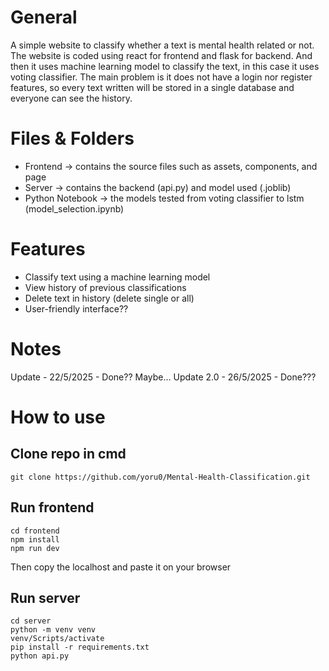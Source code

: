 # General
A simple website to classify whether a text is mental health related or not.
The website is coded using react for frontend and flask for backend.
And then it uses machine learning model to classify the text, in this case it uses voting classifier.
The main problem is it does not have a login nor register features, so every text written will be stored in a single database and everyone can see the history.

# Files & Folders
- Frontend -> contains the source files such as assets, components, and page
- Server -> contains the backend (api.py) and model used (.joblib)
- Python Notebook -> the models tested from voting classifier to lstm (model_selection.ipynb) 

# Features
- Classify text using a machine learning model
- View history of previous classifications
- Delete text in history (delete single or all)
- User-friendly interface??

# Notes
Update - 22/5/2025 - Done?? Maybe...
Update 2.0 - 26/5/2025 - Done???

# How to use
## Clone repo in cmd
```
git clone https://github.com/yoru0/Mental-Health-Classification.git
```

## Run frontend
```
cd frontend
npm install
npm run dev
```
Then copy the localhost and paste it on your browser

## Run server
```
cd server
python -m venv venv
venv/Scripts/activate
pip install -r requirements.txt
python api.py
```